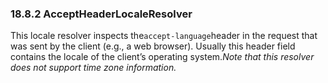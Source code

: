 ### 18.8.2 AcceptHeaderLocaleResolver

This locale resolver inspects the`accept-language`header in the request that was sent by the client \(e.g., a web browser\). Usually this header field contains the locale of the client’s operating system._Note that this resolver does not support time zone information._

